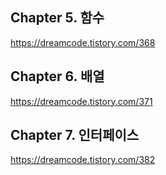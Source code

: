 ## Chapter 5. 함수

https://dreamcode.tistory.com/368

## Chapter 6. 배열

https://dreamcode.tistory.com/371

## Chapter 7. 인터페이스

https://dreamcode.tistory.com/382
